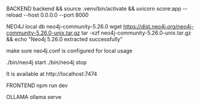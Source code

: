 BACKEND
backend && source .venv/bin/activate && uvicorn score:app --reload --host 0.0.0.0 --port 8000


NEO4J local db
neo4j-community-5.26.0
wget https://dist.neo4j.org/neo4j-community-5.26.0-unix.tar.gz
tar -xzf neo4j-community-5.26.0-unix.tar.gz && echo "Neo4j
      5.26.0 extracted successfully"

make sure neo4j.conf is configured for local usage

 ./bin/neo4j start
 ./bin/neo4j stop

 It is available at http://localhost:7474


FRONTEND
npm run dev

OLLAMA
ollama serve
